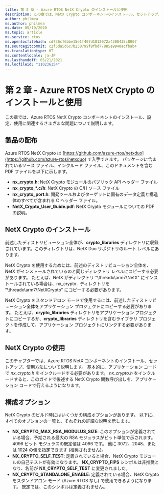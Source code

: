 ```yaml
---
title: 第 2 章 - Azure RTOS NetX Crypto のインストールと使用
description: この章では、NetX Crypto コンポーネントのインストール、セットアップ、使用に関連するさまざまな問題について説明します。
author: philmea
ms.author: philmea
ms.date: 05/19/2020
ms.topic: article
ms.service: rtos
ms.openlocfilehash: cd736cf6bbe15e1f407d1812072a4308435c8007
ms.sourcegitcommit: c2f5da5d6c7b230799f8fbd77885e9940acfbab4
ms.translationtype: HT
ms.contentlocale: ja-JP
ms.lasthandoff: 05/21/2021
ms.locfileid: "110236154"
---
```

# <a name="chapter-2---installation-and-use-of-azure-rtos-netx-crypto"></a>第 2 章 - Azure RTOS NetX Crypto のインストールと使用

この章では、Azure RTOS NetX Crypto コンポーネントのインストール、設定、使用に関連するさまざまな問題について説明します。

## <a name="product-distribution"></a>製品の配布

Azure RTOS NetX Crypto は [https://github.com/azure-rtos/netxduo](https://github.com/azure-rtos/netxduo) で入手できます。 パッケージに含まれているソース ファイル、インクルード ファイル、このドキュメントを含む PDF ファイルを以下に示します。

- **nx_crypto.h**: NetX Crypto モジュールのパブリック API ヘッダー ファイル
- **nx_crypto_*.c/h**: NetX Crypto の C/H ソース ファイル
- **nx_crypto_port.h**: 開発ツールおよびターゲットに固有のデータ定義と構造体のすべてが含まれる C ヘッダー ファイル。
- **NetX_Crypto_User_Guide.pdf**: NetX Crypto モジュールについての PDF の説明。

## <a name="netx-crypto-installation"></a>NetX Crypto のインストール

前述したディストリビューション全体が、**crypto_libraries** ディレクトリに収録されています。このディレクトリは、NetX Duo リポジトリのルート レベルにあります。

NetX Crypto を使用するためには、前述のディストリビューション全体を、NetX がインストールされているのと同じディレクトリ レベルにコピーする必要があります。 たとえば、NetX がディレクトリ "\threadx\arm7\NetX" にインストールされている場合は、nx_crypto *.* ディレクトリを "\threadx\arm7\NetXCrypto" にコピーする必要があります。

NetX Crypto をスタンドアロン モードで使用するには、前述したディストリビューション全体をアプリケーション プロジェクトにコピーする必要があります。 たとえば、**crypto_libraries** ディレクトリをアプリケーション プロジェクトにコピーするか、**crypto_libraries** ディレクトリを含むライブラリ プロジェクトを作成して、アプリケーション プロジェクトにリンクする必要があります。 

## <a name="using-netx-crypto"></a>NetX Crypto の使用

このチャプターでは、Azure RTOS NetX コンポーネントのインストール、セットアップ、使用方法について説明します。 基本的に、アプリケーション コードで *nx_crypto.h* をインクルードする必要があります。  *nx_crypto.h* をインクルードすると、このガイドで後述する NetX Crypto 関数呼び出しを、アプリケーション コードで行えるようになります。

## <a name="configuration-options"></a>構成オプション

NetX Crypto のビルド時にはいくつかの構成オプションがあります。 以下に、すべてのオプションの一覧と、それぞれの詳細な説明を示します。

- **NX_CRYPTO_MAX_RSA_MODULUS_SIZE**: このオプションが定義されている場合、予期される最大の RSA モジュラスがビット単位で示されます。 4096 ビット モジュラスの既定値は 4096 です。 他に 3072、2048、または 1024 の値を指定できます (推奨されません)。
- **NX_CRYPTO_SELF_TEST**: 定義されていると場合、NetX Crypto モジュールの自己テストが有効になります。 **NX_CRYPTO_FIPS** シンボルは非推奨となり、名前が **NX_CRYPTO_SELF_TEST** に変更されました。
- **NX_CRYPTO_STANDALONE_ENABLE**: 定義されている場合、NetX Crypto をスタンドアロン モード (Azure RTOS なし) で使用できるようになります。 既定では、このシンボルは定義されません。
